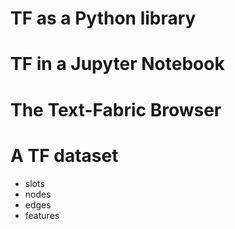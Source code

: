 # TF as a Python library

# TF in a Jupyter Notebook

# The Text-Fabric Browser

# A TF dataset

*   slots
*   nodes
*   edges
*   features
